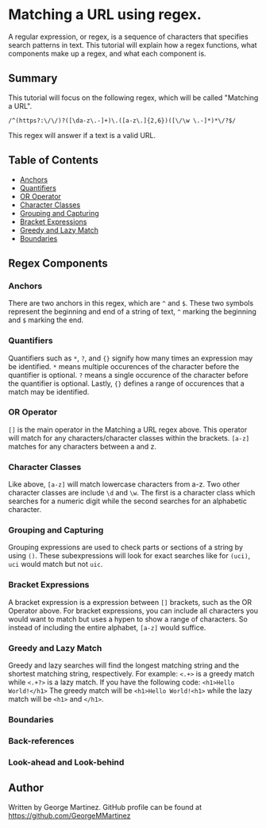 # Matching a URL using regex.

A regular expression, or regex, is a sequence of characters that specifies search patterns in text. This tutorial will explain how a regex functions, what components make up a regex, and what each component is.
## Summary

This tutorial will focus on the following regex, which will be called "Matching a URL".
```
/^(https?:\/\/)?([\da-z\.-]+)\.([a-z\.]{2,6})([\/\w \.-]*)*\/?$/
```
This regex will answer if a text is a valid URL.

## Table of Contents

- [Anchors](#anchors)
- [Quantifiers](#quantifiers)
- [OR Operator](#or-operator)
- [Character Classes](#character-classes)
- [Grouping and Capturing](#grouping-and-capturing)
- [Bracket Expressions](#bracket-expressions)
- [Greedy and Lazy Match](#greedy-and-lazy-match)
- [Boundaries](#boundaries)

## Regex Components

### Anchors

There are two anchors in this regex, which are ```^``` and ```$```. These two symbols represent the beginning and end of a string of text, ```^``` marking the beginning and ```$``` marking the end. 

### Quantifiers

Quantifiers such as ```*```, ```?```, and ```{}``` signify how many times an expression may be identified. ```*``` means multiple occurences of the character before the quantifier is optional. ```?``` means a single occurence of the character before the quantifier is optional. Lastly, ```{}``` defines a range of occurences that a match may be identified.

### OR Operator

```[]``` is the main operator in the Matching a URL regex above. This operator will match for any characters/character classes within the brackets. ```[a-z]``` matches for any characters between a and z. 

### Character Classes

Like above, ```[a-z]``` will match lowercase characters from a-z. Two other character classes are include ```\d``` and ```\w```. The first is a character class which searches for a numeric digit while the second searches for an alphabetic character. 

### Grouping and Capturing

Grouping expressions are used to check parts or sections of a string by using ```()```. These subexpressions will look for exact searches like for ```(uci)```, ```uci``` would match but not ```uic```.

### Bracket Expressions

A bracket expression is a expression between ```[]``` brackets, such as the OR Operator above. For bracket expressions, you can include all characters you would want to match but uses a hypen to show a range of characters. So instead of including the entire alphabet, ```[a-z]``` would suffice. 

### Greedy and Lazy Match

Greedy and lazy searches will find the longest matching string and the shortest matching string, respectively. 
For example: ```<.+>``` is a greedy match while ```<.+?>``` is a lazy match. 
If you have the following code:
```<h1>Hello World!</h1>```
The greedy match will be ```<h1>Hello World!<h1>``` while the lazy match will be ```<h1>``` and ```</h1>```.

### Boundaries

### Back-references

### Look-ahead and Look-behind

## Author

Written by George Martinez. GitHub profile can be found at https://github.com/GeorgeMMartinez
